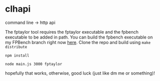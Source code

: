# clhapi
command line -> http api

The fptaylor tool requires the fptaylor executable and the fpbench executable to be added in path.
You can build the fpbench executable on my FPBench branch right now [here](https://github.com/cccfire/FPBench).
Clone the repo and build using ```make distribute```

```npm install```

```node main.js 3000 fptaylor```

hopefully that works, otherwise, good luck (just like dm me or something)!
